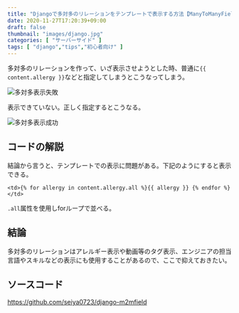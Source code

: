 ```yaml
---
title: "Djangoで多対多のリレーションをテンプレートで表示する方法【ManyToManyField】"
date: 2020-11-27T17:20:39+09:00
draft: false
thumbnail: "images/django.jpg"
categories: [ "サーバーサイド" ]
tags: [ "django","tips","初心者向け" ]
---
```



多対多のリレーションを作って、いざ表示させようとした時、普通に`{{ content.allergy }}`などと指定してしまうとこうなってしまう。

    
<div class="img-center"><img src="/images/Screenshot from 2020-11-27 17-19-49.png" alt="多対多表示失敗"></div>

表示できていない。正しく指定するとこうなる。

<div class="img-center"><img src="/images/Screenshot from 2020-11-27 17-19-12.png" alt="多対多表示成功"></div>

## コードの解説

結論から言うと、テンプレートでの表示に問題がある。下記のようにすると表示できる。

    <td>{% for allergy in content.allergy.all %}{{ allergy }} {% endfor %}</td>

`.all`属性を使用しforループで並べる。

## 結論

多対多のリレーションはアレルギー表示や動画等のタグ表示、エンジニアの担当言語やスキルなどの表示にも使用することがあるので、ここで抑えておきたい。

## ソースコード

https://github.com/seiya0723/django-m2mfield

